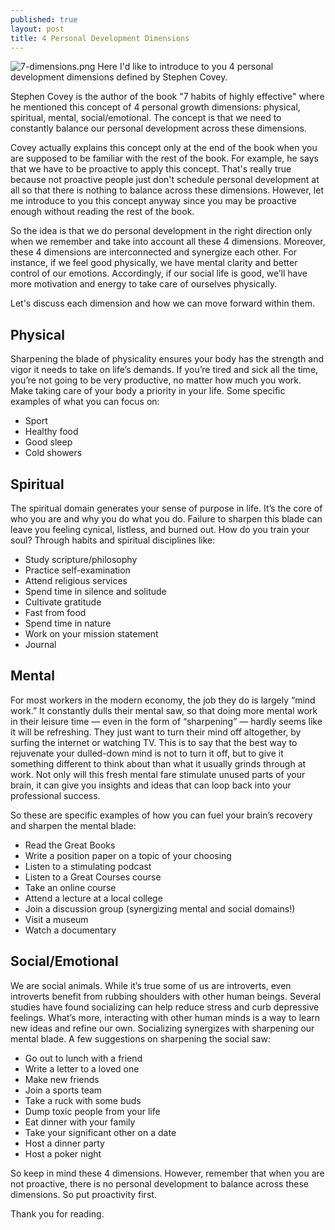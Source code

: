 ```yaml
---
published: true
layout: post
title: 4 Personal Development Dimensions
---
```

![7-dimensions.png]({{site.baseurl}}/images/7-dimensions.png)
Here I'd like to introduce to you 4 personal development dimensions defined by Stephen Covey.
<!--more-->

Stephen Covey is the author of the book "7 habits of highly effective" where he mentioned this concept of 4 personal growth dimensions: physical, spiritual, mental, social/emotional. The concept is that we need to constantly balance our personal development across these dimensions.

Covey actually explains this concept only at the end of the book when you are supposed to be familiar with the rest of the book. For example, he says that we have to be proactive to apply this concept. That's really true because not proactive people just don't schedule personal development at all so that there is nothing to balance across these dimensions. However, let me introduce to you this concept anyway since you may be proactive enough without reading the rest of the book.

So the idea is that we do personal development in the right direction only when we remember and take into account all these 4 dimensions. Moreover, these 4 dimensions are interconnected and synergize each other. For instance, if we feel good physically, we have mental clarity and better control of our emotions. Accordingly, if our social life is good, we’ll have more motivation and energy to take care of ourselves physically.

Let's discuss each dimension and how we can move forward within them.

## Physical
Sharpening the blade of physicality ensures your body has the strength and vigor it needs to take on life’s demands. If you’re tired and sick all the time, you’re not going to be very productive, no matter how much you work. Make taking care of your body a priority in your life. Some specific examples of what you can focus on:
* Sport
* Healthy food
* Good sleep
* Cold showers

## Spiritual
The spiritual domain generates your sense of purpose in life. It’s the core of who you are and why you do what you do. Failure to sharpen this blade can leave you feeling cynical, listless, and burned out.
How do you train your soul? Through habits and spiritual disciplines like:
* Study scripture/philosophy
* Practice self-examination
* Attend religious services
* Spend time in silence and solitude
* Cultivate gratitude
* Fast from food
* Spend time in nature
* Work on your mission statement
* Journal

## Mental
For most workers in the modern economy, the job they do is largely “mind work.” It constantly dulls their mental saw, so that doing more mental work in their leisure time — even in the form of “sharpening” — hardly seems like it will be refreshing. They just want to turn their mind off altogether, by surfing the internet or watching TV. This is to say that the best way to rejuvenate your dulled-down mind is not to turn it off, but to give it something different to think about than what it usually grinds through at work. Not only will this fresh mental fare stimulate unused parts of your brain, it can give you insights and ideas that can loop back into your professional success.

So these are specific examples of how you can fuel your brain’s recovery and sharpen the mental blade:

* Read the Great Books
* Write a position paper on a topic of your choosing
* Listen to a stimulating podcast
* Listen to a Great Courses course
* Take an online course
* Attend a lecture at a local college
* Join a discussion group (synergizing mental and social domains!)
* Visit a museum
* Watch a documentary

## Social/Emotional
We are social animals. While it’s true some of us are introverts, even introverts benefit from rubbing shoulders with other human beings. Several studies have found socializing can help reduce stress and curb depressive feelings. What’s more, interacting with other human minds is a way to learn new ideas and refine our own. Socializing synergizes with sharpening our mental blade.
A few suggestions on sharpening the social saw:
* Go out to lunch with a friend
* Write a letter to a loved one
* Make new friends
* Join a sports team
* Take a ruck with some buds
* Dump toxic people from your life
* Eat dinner with your family
* Take your significant other on a date
* Host a dinner party
* Host a poker night

So keep in mind these 4 dimensions. However, remember that when you are not proactive, there is no personal development to balance across these dimensions. So put proactivity first.

Thank you for reading.
